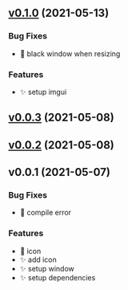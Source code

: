 
<a name="v0.1.0"></a>
## [v0.1.0](https://github.com/maidamai0/GLRender/compare/v0.0.3...v0.1.0) (2021-05-13)

### Bug Fixes

* :bug: black window when resizing

### Features

* :sparkles: setup imgui


<a name="v0.0.3"></a>
## [v0.0.3](https://github.com/maidamai0/GLRender/compare/v0.0.2...v0.0.3) (2021-05-08)


<a name="v0.0.2"></a>
## [v0.0.2](https://github.com/maidamai0/GLRender/compare/v0.0.1...v0.0.2) (2021-05-08)


<a name="v0.0.1"></a>
## v0.0.1 (2021-05-07)

### Bug Fixes

* :bug: compile error

### Features

* :lipstick: icon
* :sparkles: add icon
* :sparkles: setup window
* :sparkles: setup dependencies

